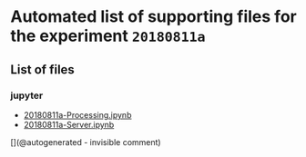 # Automated list of supporting files for the __experiment `20180811a`__

## List of files

### jupyter

* [20180811a-Processing.ipynb](/include/images/kretzaw145ba/20180811a/20180811a-Processing.ipynb)
* [20180811a-Server.ipynb](/include/images/kretzaw145ba/20180811a/20180811a-Server.ipynb)


[](@autogenerated - invisible comment)